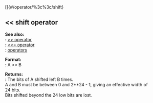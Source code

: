 []{#/operator/%3c%3c/shift}    
## \<\< shift operator    
**See also:**    
:   [\>\> operator](/ref/operator/%3e%3e/%3e%3e.md)    
:   [\<\<= operator](/ref/operator/%3c%3c=/%3c%3c=.md)    
:   [operators](/ref/operator/operator.md)    
<!-- -->    
**Format:**    
:   A \<\< B    
<!-- -->    
**Returns:**    
:   The bits of A shifted left B times.    
A and B must be between 0 and 2\*\*24 - 1, giving an effective width of    
24 bits.    
Bits shifted beyond the 24 low bits are lost.  
